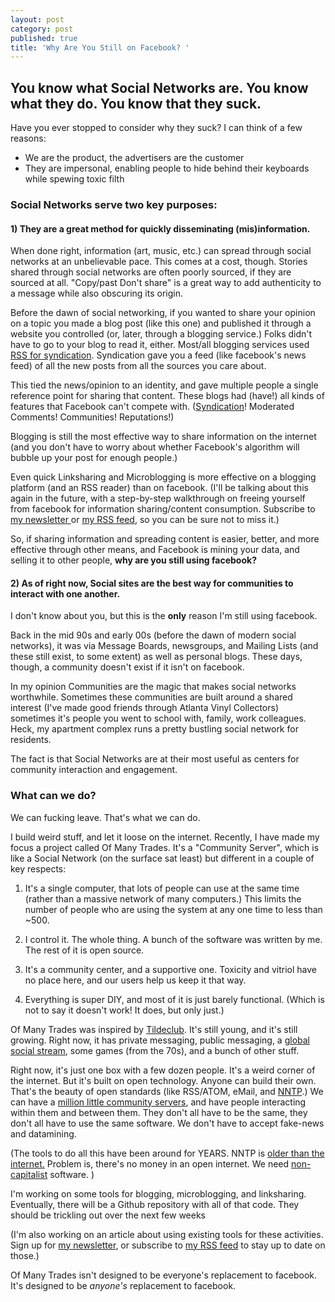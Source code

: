 ```yaml
---
layout: post
category: post
published: true
title: 'Why Are You Still on Facebook? '
---
```

## You know what Social Networks are. You know what they do. You know that they suck.

Have you ever stopped to consider why they suck? I can think of a few reasons:

- We are the product, the advertisers are the customer
- They are impersonal, enabling people to hide behind their keyboards while spewing toxic filth

### Social Networks serve two key purposes:

#### 1) They are a great method for quickly disseminating (mis)information.

When done right, information (art, music, etc.) can spread through social networks at an unbelievable pace. This comes at a cost, though. Stories shared through social networks are often poorly sourced, if they are sourced at all. "Copy/past Don't share" is a great way to add authenticity to a message while also obscuring its origin.

Before the dawn of social networking, if you wanted to share your opinion on a topic you made a blog post (like this one) and published it through a website you controlled (or, later, through a blogging service.) Folks didn't have to go to your blog to read it, either. Most/all blogging services used [RSS for syndication][5]. Syndication gave you a feed (like facebook's news feed) of all the new posts from all the sources you care about.

This tied the news/opinion to an identity, and gave multiple people a single reference point for sharing that content. These blogs had (have!) all kinds of features that Facebook can't compete with. ([Syndication][5]! Moderated Comments! Communities! Reputations!)

Blogging is still the most effective way to share information on the internet (and you don't have to worry about whether Facebook's algorithm will bubble up your post for enough people.)

Even quick Linksharing and Microblogging is more effective on a blogging platform (and an RSS reader) than on facebook. (I'll be talking about this again in the future, with a step-by-step walkthrough on freeing yourself from facebook for information sharing/content consumption. Subscribe to [my newsletter ][6]or [my RSS feed][7], so you can be sure not to miss it.)

So, if sharing information and spreading content is easier, better, and more effective through other means, and Facebook is mining your data, and selling it to other people, **why are you still using facebook?**

#### 2) As of right now, Social sites are the best way for communities to interact with one another.

I don't know about you, but this is the **only** reason I'm still using facebook.

Back in the mid 90s and early 00s (before the dawn of modern social networks), it was via Message Boards, newsgroups, and Mailing Lists (and these still exist, to some extent) as well as personal blogs. These days, though, a community doesn't exist if it isn't on facebook.

In my opinion Communities are the magic that makes social networks worthwhile. Sometimes these communities are built around a shared interest (I've made good friends through Atlanta Vinyl Collectors) sometimes it's people you went to school with, family, work colleagues. Heck, my apartment complex runs a pretty bustling social network for residents.

The fact is that Social Networks are at their most useful as centers for community interaction and engagement.

### What can we do?

We can fucking leave. That's what we can do.

I build weird stuff, and let it loose on the internet. Recently, I have made my focus a project called Of Many Trades. It's a "Community Server", which is like a Social Network (on the surface sat least) but different in a couple of key respects:

1) It's a single computer, that lots of people can use at the same time (rather than a massive network of many computers.) This limits the number of people who are using the system at any one time to less than ~500.

2) I control it. The whole thing. A bunch of the software was written by me. The rest of it is open source.

3) It's a community center, and a supportive one. Toxicity and vitriol have no place here, and our users help us keep it that way.

4) Everything is super DIY, and most of it is just barely functional. (Which is not to say it doesn't work! It does, but only just.)

Of Many Trades was inspired by [Tildeclub][8]. It's still young, and it's still growing. Right now, it has private messaging, public messaging, a [global social stream][9], some games (from the 70s), and a bunch of other stuff.

Right now, it's just one box with a few dozen people. It's a weird corner of the internet. But it's built on open technology. Anyone can build their own. That's the beauty of open standards (like RSS/ATOM, eMail, and [NNTP][10].) We can have a [million little community servers][11], and have people interacting within them and between them. They don't all have to be the same, they don't all have to use the same software. We don't have to accept fake-news and datamining.

(The tools to do all this have been around for YEARS. NNTP is [older than the internet.][12] Problem is, there's no money in an open internet. We need [non-capitalist][13] software. )

I'm working on some tools for blogging, microblogging, and linksharing. Eventually, there will be a Github repository with all of that code. They should be trickling out over the next few weeks

(I'm also working on an article about using existing tools for these activities. Sign up for [my newsletter][6], or subscribe to [my RSS feed][7] to stay up to date on those.)

Of Many Trades isn't designed to be everyone's replacement to facebook. It's designed to be _anyone's_ replacement to facebook.


[5]: https://paulstamatiou.com/how-to-getting-started-with-rss/
[6]: http://tinyletter.com/ajroach42
[7]: http://ajroach42.github.io/feed.xml
[8]: http://tilde.club/~faq/
[9]: http://ofmanytrades.com/~ajroach42/social.html
[10]: https://en.wikipedia.org/wiki/Network_News_Transfer_Protocol
[11]: https://en.wikipedia.org/wiki/Distributed_social_network
[12]: http://olduse.net/
[13]: https://medium.com/@jkriss/anti-capitalist-human-scale-software-and-why-it-matters-5936a372b9d#.gjydr9n04

